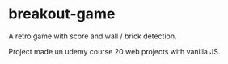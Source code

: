# breakout-game

A retro game with score and wall / brick detection.

Project made un udemy course 20 web projects with vanilla JS.
